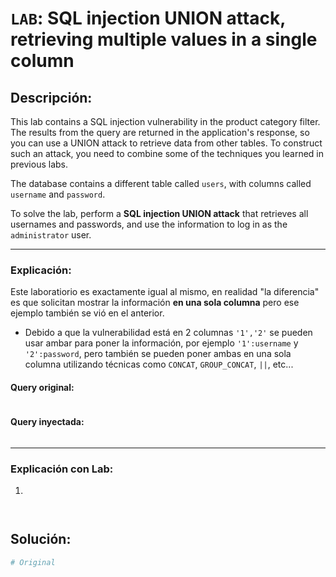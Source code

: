 # `LAB`: SQL injection UNION attack, retrieving multiple values in a single column

## Descripción:

This lab contains a SQL injection vulnerability in the product category filter. The results from the query are returned in the application's response, so you can use a UNION attack to retrieve data from other tables. To construct such an attack, you need to combine some of the techniques you learned in previous labs.

The database contains a different table called `users`, with columns called `username` and `password`.

To solve the lab, perform a **SQL injection UNION attack** that retrieves all usernames and passwords, and use the information to log in as the `administrator` user. 

---

### Explicación:

Este laboratiorio es exactamente igual al mismo, en realidad "la diferencia" es que solicitan mostrar la información **en una sola columna** pero ese ejemplo también se vió en el anterior.

- Debido a que la vulnerabilidad está en 2 columnas `'1','2'` se pueden usar ambar para poner la información, por ejemplo `'1':username` y `'2':password`, pero también se pueden poner ambas en una sola columna utilizando técnicas como `CONCAT`, `GROUP_CONCAT`, `||`, etc...

#### Query original:

````sql

````

#### Query inyectada:

````sql

````

---

### Explicación con Lab:

1.

````sql

````
````py

````



## Solución:

````py
# Original



````
